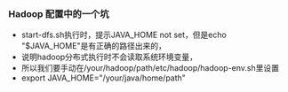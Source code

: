 ### Hadoop 配置中的一个坑
- start-dfs.sh执行时，提示JAVA_HOME not set，但是echo "$JAVA_HOME"是有正确的路径出来的，
- 说明hadoop分布式执行时不会读取系统环境变量，
- 所以我们要手动在/your/hadoop/path/etc/hadoop/hadoop-env.sh里设置
- export JAVA_HOME="/your/java/home/path"
